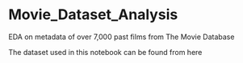 # Movie_Dataset_Analysis
EDA on metadata of over 7,000 past films from The Movie Database

The dataset used in this notebook can be found from here
